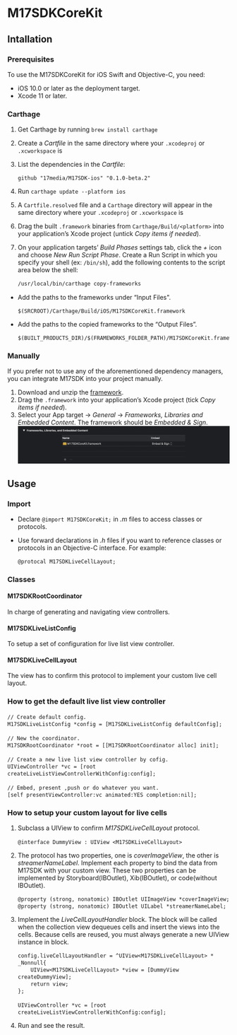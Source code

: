 # M17SDKCoreKit

## Intallation
### Prerequisites
To use the M17SDKCoreKit for iOS Swift and Objective-C, you need:
- iOS 10.0 or later as the deployment target.
- Xcode 11 or later.

### Carthage
1. Get Carthage by running `brew install carthage`
1. Create a _Cartfile_ in the same directory where your `.xcodeproj` or `.xcworkspace` is
1. List the
dependencies in the _Cartfile_:

    ```
    github "17media/M17SDK-ios" "0.1.0-beta.2"
    ```
	
1. Run `carthage update --platform ios`
1. A `Cartfile.resolved` file and a `Carthage` directory will appear in the same directory where your `.xcodeproj` or `.xcworkspace` is
1. Drag the built `.framework` binaries from `Carthage/Build/<platform>` into your application’s Xcode project (untick _Copy items if needed_).
1. On your application targets’ _Build Phases_ settings tab, click the _+_ icon and choose _New Run Script Phase_. Create a Run Script in which you specify your shell (ex: `/bin/sh`), add the following contents to the script area below the shell:

    ```sh
    /usr/local/bin/carthage copy-frameworks
    ```

- Add the paths to the frameworks under “Input Files".

    ```
    $(SRCROOT)/Carthage/Build/iOS/M17SDKCoreKit.framework
    ```

- Add the paths to the copied frameworks to the “Output Files”.

    ```
    $(BUILT_PRODUCTS_DIR)/$(FRAMEWORKS_FOLDER_PATH)/M17SDKCoreKit.framework
    ```
### Manually
If you prefer not to use any of the aforementioned dependency managers, you can integrate M17SDK into your project manually.
1. Download and unzip the [framework](https://github.com/17media/M17SDK-ios/releases).
1. Drag the `.framework` into your application’s Xcode project (tick _Copy items if needed_).
1. Select your App target -> _General_ -> _Frameworks, Libraries and Embedded Content_. The framework should be _Embedded & Sign_.
![Image](https://github.com/17media/M17SDK-ios/blob/master/embed-framework-into-project.png)

## Usage
### Import
- Declare `@import M17SDKCoreKit;` in _.m_ files to access classes or protocols.
- Use forward declarations in _.h_ files if you want to reference classes or protocols in an Objective-C interface. For example:

    ```
    @protocal M17SDKLiveCellLayout;
    ```

### Classes
#### M17SDKRootCoordinator
In charge of generating and navigating view controllers.

#### M17SDKLiveListConfig
To setup a set of configuration for live list view controller.

#### M17SDKLiveCellLayout
The view has to confirm this protocol to implement your custom live cell layout.

### How to get the default live list view controller
    
    // Create default config.
    M17SDKLiveListConfig *config = [M17SDKLiveListConfig defaultConfig];
    
    // New the coordinator.
    M17SDKRootCoordinator *root = [[M17SDKRootCoordinator alloc] init];
    
    // Create a new live list view controller by cofig.
    UIViewController *vc = [root createLiveListViewControllerWithConfig:config];
    
    // Embed, present ,push or do whatever you want.
    [self presentViewController:vc animated:YES completion:nil];
    
### How to setup your custom layout for live cells
1. Subclass a UIView to confirm _M17SDKLiveCellLayout_ protocol.

    `@interface DummyView : UIView <M17SDKLiveCellLayout>`
    
2. The protocol has two properties, one is _coverImageView_, the other is _streamerNameLabel_. Implement each property to bind the data from M17SDK with your custom view. These two properties can be implemented by Storyboard(IBOutlet), Xib(IBOutlet), or code(without IBOutlet).

    ```
    @property (strong, nonatomic) IBOutlet UIImageView *coverImageView;
    @property (strong, nonatomic) IBOutlet UILabel *streamerNameLabel;
    ```
    
3. Implement the _LiveCellLayoutHandler_ block. The block will be called when the collection view dequeues cells and insert the views into the cells. Because cells are reused, you must always generate a new UIView<M17SDKLiveCellLayout> instance in block.
    
    ```
    config.liveCellLayoutHandler = ^UIView<M17SDKLiveCellLayout> * _Nonnull{
        UIView<M17SDKLiveCellLayout> *view = [DummyView createDummyView];
        return view;
    };
    
    UIViewController *vc = [root createLiveListViewControllerWithConfig:config];
    ```
    
4. Run and see the result.
